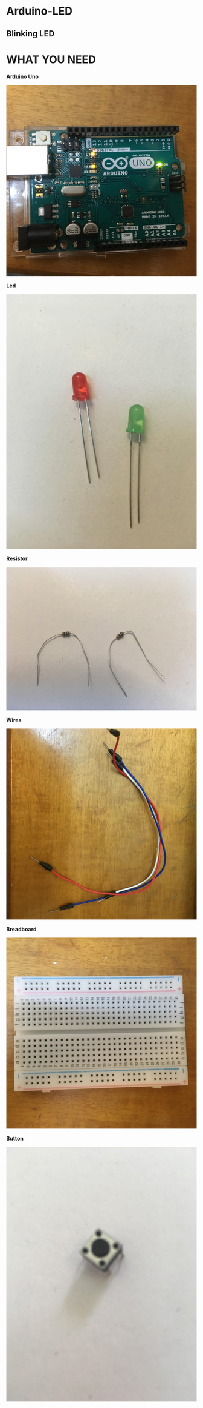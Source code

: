 # Arduino-LED
## Blinking LED

# WHAT YOU NEED

**Arduino Uno**
<p><img src ="arduino uno.jpg" title="Arduino uno" /> </p>

**Led**
<p><img src = "LED.jpg" title = "LED" /></p>

**Resistor**

<p><img src = "resistor.jpg" title = "Resistor" /> </p>

**Wires**

<p><img src ="wires.jpg"  title = "Wires"/> </p>

**Breadboard**

<p><img src ="board.jpg" title = "Breadboard"/> </p>

**Button**
<p><img src = "Button.jpg" title = "Button"/> </p>
